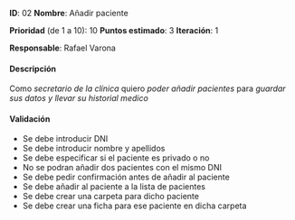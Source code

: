 **ID**: 02
**Nombre**: Añadir paciente

**Prioridad** (de 1 a 10): 10
**Puntos estimado**: 3
**Iteración**: 1

**Responsable**: Rafael Varona

#### Descripción

Como *secretario de la clínica* quiero *poder añadir pacientes* para *guardar sus datos y llevar su historial medico*

#### Validación

* Se debe introducir DNI
* Se debe introducir nombre y apellidos
* Se debe especificar si el paciente es privado o no
* No se podran añadir dos pacientes con el mismo DNI
* Se debe pedir confirmación antes de añadir al paciente
* Se debe añadir al paciente a la lista de pacientes
* Se debe crear una carpeta para dicho paciente
* Se debe crear una ficha para ese paciente en dicha carpeta
